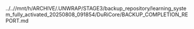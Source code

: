 ../..//mnt/h/ARCHIVE/.UNWRAP/STAGE3/backup_repository/learning_system_fully_activated_20250808_091854/DuRiCore/BACKUP_COMPLETION_REPORT.md